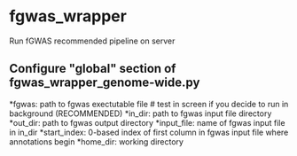 # fgwas_wrapper
Run fGWAS recommended pipeline on server 

## Configure "global" section of fgwas_wrapper_genome-wide.py 

*fgwas: path to fgwas exectutable file # test in screen if you decide to run in background (RECOMMENDED)
*in_dir: path to fgwas input file directory 
*out_dir: path to fgwas output directory 
*input_file: name of fgwas input file in in_dir 
*start_index: 0-based index of first column in fgwas input file where annotations begin
*home_dir: working directory 


